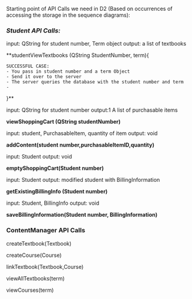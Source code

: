 Starting point of API Calls we need in D2 (Based on occurrences of accessing the storage in the sequence diagrams):

### *Student API Calls:* ###

input: QString for student number, Term object    output: a list of textbooks 

**studentViewTextbooks (QString StudentNumber, term){
    
    SUCCESSFUL CASE:
    - You pass in student number and a term Object
    - Send it over to the server
    - The server queries the database with the student number and term 
    - 
}**

input: QString for student number output:1 A list of purchasable items

**viewShoppingCart (QString studentNumber)**

input: student, PurchasableItem, quantity of item   output: void

**addContent(student number,purchasableItemID,quantity)** 

input: Student     output: void

**emptyShoppingCart(Student number)**

input: Student    output: modified student with BillingInformation

**getExistingBillingInfo (Student number)**

input: Student, BillingInfo   output: void

**saveBillingInformation(Student number, BillingInformation)**


### ContentManager API Calls ###

createTextbook(Textbook)

createCourse(Course)

linkTextbook(Textbook,Course)

viewAllTextbooks(term)

viewCourses(term)